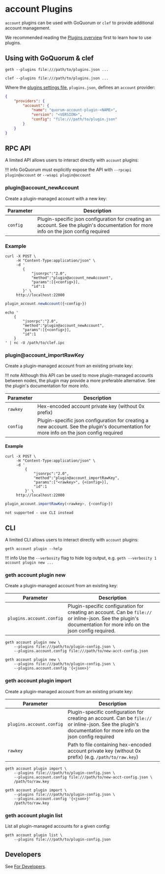 # account Plugins

`account` plugins can be used with GoQuorum or `clef` to provide additional account management.  

We recommended reading the [Plugins overview](../../Concepts/Plugins/Plugins.md) first to learn how to use plugins.

## Using with GoQuorum & clef

```shell tab="Quorum"
geth --plugins file:///path/to/plugins.json ...
```

```shell tab="clef"
clef --plugins file:///path/to/plugins.json ...
```

Where the [plugins settings file](../Configure/Plugins.md), `plugins.json`, defines an `account` provider: 

```json
{
    "providers": {
        "account": {
            "name": "quorum-account-plugin-<NAME>",
            "version": "<VERSION>",
            "config": "file:///path/to/plugin.json"
        }
    }
}
```

## RPC API

A limited API allows users to interact directly with `account` plugins:

!!! info 
    GoQuorum must explicitly expose the API with `--rpcapi plugin@account` or `--wsapi plugin@account`

### plugin@account_newAccount

Create a plugin-managed account with a new key:

| Parameter | Description |
| --- | --- |
| `config` | Plugin-specific json configuration for creating an account.  See the plugin's documentation for more info on the json config required 

### Example

```shell tab="quorum"
curl -X POST \
     -H "Content-Type:application/json" \
     -d '
        {
            "jsonrpc":"2.0",
            "method":"plugin@account_newAccount",
            "params":[{<config>}], 
            "id":1
        }' \
     http://localhost:22000
``` 

```js tab="js console"
plugin_account.newAccount({<config>})
``` 

```shell tab="clef"
echo '
    {
        "jsonrpc":"2.0",
        "method":"plugin@account_newAccount",
        "params":[{<config>}], 
        "id":1
    }
' | nc -U /path/to/clef.ipc
```

### plugin@account_importRawKey

Create a plugin-managed account from an existing private key:  

!!! note 
    Although this API can be used to move plugin-managed accounts between nodes, the plugin may provide a more preferable alternative.  See the plugin's documentation for more info.

| Parameter | Description |
| --- | --- |
| `rawkey` | Hex-encoded account private key (without 0x prefix) 
| `config` | Plugin-specific json configuration for creating a new account.  See the plugin's documentation for more info on the json config required

#### Example

```shell tab="quorum"
curl -X POST \
     -H "Content-Type:application/json" \
     -d '
         {
             "jsonrpc":"2.0",
             "method":"plugin@account_importRawKey",
             "params":["<rawkey>", {<config>}], 
             "id":1
         }' \
     http://localhost:22000
```

```js tab="js console"
plugin_account.importRawKey(<rawkey>, {<config>})
``` 

```text tab="clef"
not supported - use CLI instead
```

## CLI

A limited CLI allows users to interact directly with `account` plugins:

```shell
geth account plugin --help
```
!!! info
    Use the `--verbosity` flag to hide log output, e.g. `geth --verbosity 1 account plugin new ...`

### geth account plugin new

Create a plugin-managed account from an existing key: 

| Parameter | Description |
| --- | --- |
| <span style="white-space:nowrap">`plugins.account.config`</span> | Plugin-specific configuration for creating an account.  Can be `file://` or inline-json. See the plugin's documentation for more info on the json config required. 

```shell tab="json file"
geth account plugin new \
    --plugins file:///path/to/plugin-config.json \
    --plugins.account.config file:///path/to/new-acct-config.json
```

```shell tab="inline json"
geth account plugin new \
    --plugins file:///path/to/plugin-config.json \
    --plugins.account.config '{<json>}'
```

### geth account plugin import

Create a plugin-managed account from an existing private key:  

| Parameter | Description |
| --- | --- |
| <span style="white-space:nowrap">`plugins.account.config`</span> | Plugin-specific configuration for creating an account.  Can be `file://` or inline-json. See the plugin's documentation for more info on the json config required
| `rawkey` | Path to file containing hex-encoded account private key (without 0x prefix) (e.g. `/path/to/raw.key`)

```shell tab="json file"
geth account plugin import \
    --plugins file:///path/to/plugin-config.json \
    --plugins.account.config file:///path/to/new-acct-config.json \
    /path/to/raw.key
```

```shell tab="inline json"
geth account plugin import \
    --plugins file:///path/to/plugin-config.json \
    --plugins.account.config '{<json>}'
    /path/to/raw.key
```

### geth account plugin list

List all plugin-managed accounts for a given config:

```shell
geth account plugin list \
    --plugins file:///path/to/plugin-config.json
```

## Developers
See [For Developers](../../Reference/Plugins/account/For-Developers.md). 
